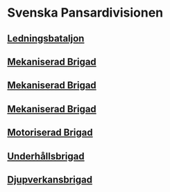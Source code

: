 # Svenska Pansardivisionen

## [Ledningsbataljon](/Bataljoner/Ledningsbataljon%20(pansar).md)

## [Mekaniserad Brigad](/Brigader/mekbrig.md)

## [Mekaniserad Brigad](/Brigader/mekbrig.md)

## [Mekaniserad Brigad](/Brigader/mekbrig.md)

## [Motoriserad Brigad](/Brigader/motbrig.md)

## [Underhållsbrigad](/Brigader/Underhållsbrigad%20(pansar).md)

## [Djupverkansbrigad](/Brigader/Djupverkansbrigaden.md)
